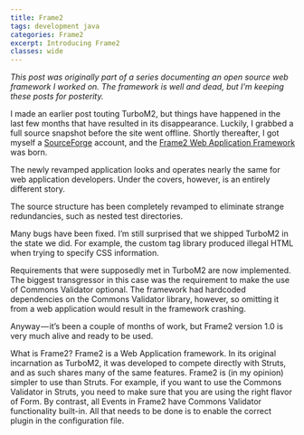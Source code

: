 ```yaml
---
title: Frame2
tags: development java
categories: Frame2
excerpt: Introducing Frame2
classes: wide
---
```


_This post was originally part of a series documenting an open source web framework I worked on. The framework is well and dead, but I’m keeping these posts for posterity._

I made an earlier post touting TurboM2, but things have happened in the last few months that have resulted in its disappearance. Luckily, I grabbed a full source snapshot before the site went offline. Shortly thereafter, I got myself a [SourceForge](http://www.sourceforge.net/) account, and the [Frame2 Web Application Framework](https://github.com/iamthechad/frame2) was born.

The newly revamped application looks and operates nearly the same for web application developers. Under the covers, however, is an entirely different story.

The source structure has been completely revamped to eliminate strange redundancies, such as nested test directories.

Many bugs have been fixed. I’m still surprised that we shipped TurboM2 in the state we did. For example, the custom tag library produced illegal HTML when trying to specify CSS information.

Requirements that were supposedly met in TurboM2 are now implemented. The biggest transgressor in this case was the requirement to make the use of Commons Validator optional. The framework had hardcoded dependencies on the Commons Validator library, however, so omitting it from a web application would result in the framework crashing.

Anyway — it’s been a couple of months of work, but Frame2 version 1.0 is very much alive and ready to be used.

What is Frame2? Frame2 is a Web Application framework. In its original incarnation as TurboM2, it was developed to compete directly with Struts, and as such shares many of the same features. Frame2 is (in my opinion) simpler to use than Struts. For example, if you want to use the Commons Validator in Struts, you need to make sure that you are using the right flavor of Form. By contrast, all Events in Frame2 have Commons Validator functionality built-in. All that needs to be done is to enable the correct plugin in the configuration file.
